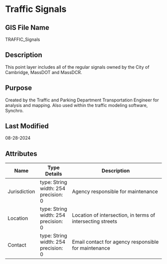 # Traffic Signals
## GIS File Name
TRAFFIC_Signals
## Description
<DIV STYLE="text-align:Left;"><DIV><DIV><P><SPAN>This point layer includes all of the regular signals owned by the City of Cambridge, MassDOT and MassDCR.</SPAN></P></DIV></DIV></DIV>

## Purpose
Created by the Traffic and Parking Department Transportation Engineer for analysis and mapping. Also used within the traffic modeling software, Synchro.
## Last Modified
08-28-2024
## Attributes
|Name|Type Details|Description|
|----|------------|-----------|
|Jurisdiction|type: String<br/>width: 254<br/>precision: 0|Agency responsible for maintenance|
|Location|type: String<br/>width: 254<br/>precision: 0|Location of intersection, in terms of intersecting streets|
|Contact|type: String<br/>width: 254<br/>precision: 0|Email contact for agency responsible for maintenance|
